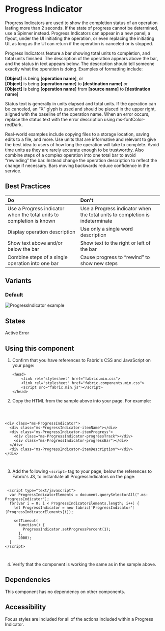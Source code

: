 # Progress Indicator
Progress Indicators are used to show the completion status of an operation lasting more than 2 seconds. If the state of progress cannot be determined, use a Spinner instead. Progress Indicators can appear in a new panel, a flyout, under the UI initiating the operation, or even replacing the initiating UI, as long as the UI can return if the operation is canceled or is stopped.

Progress Indicators feature a bar showing total units to completion, and total units finished. The description of the operation appears above the bar, and the status in text appears below. The description should tell someone exactly what the operation is doing. Examples of formatting include:

**[Object]** is being **[operation name]**, or<br/>
**[Object]** is being **[operation name]** to **[destination name]** or<br/>
**[Object]** is being **[operation name]** from **[source name]** to **[destination name]** 

Status text is generally in units elapsed and total units. If the operation can be canceled, an “X” glyph is used and should be placed in the upper right, aligned with the baseline of the operation name. When an error occurs, replace the status text with the error description using ms-fontColor-redDark.

Real-world examples include copying files to a storage location, saving edits to a file, and more. Use units that are informative and relevant to give the best idea to users of how long the operation will take to complete. Avoid time units as they are rarely accurate enough to be trustworthy. Also combine steps of a complex operation into one total bar to avoid “rewinding” the bar. Instead change the operation description to reflect the change if necessary.  Bars moving backwards reduce confidence in the service.

## Best Practices
| Do            |Don't         |
| :------------- | :------------- |
| Use a Progress indicator when the total units to completion is known | Use a Progress indicator when the total units to completion is indeterminate |
| Display operation description | Use only a single word description |
| Show text above and/or below the bar | Show text to the right or left of the bar |
| Combine steps of a single operation into one bar  | Cause progress to “rewind” to show new steps |

## Variants

### Default


![ProgressIndicator example](https://raw.githubusercontent.com/OfficeDev/office-ui-fabric-js/master/ghdocs/component_images/ProgressIndicator-default.png)


## States
Active
Error

## Using this component
1. Confirm that you have references to Fabric's CSS and JavaScript on your page:
    ```
    <head>
        <link rel="stylesheet" href="fabric.min.css">
        <link rel="stylesheet" href="fabric.components.min.css">
        <script src="fabric.min.js"></script>
    </head>
    ```
2. Copy the HTML from the sample above into your page. For example:

<pre>
    <code>
 

&lt;div class&#x3D;&quot;ms-ProgressIndicator&quot;&gt;
  &lt;div class&#x3D;&quot;ms-ProgressIndicator-itemName&quot;&gt;&lt;/div&gt;
  &lt;div class&#x3D;&quot;ms-ProgressIndicator-itemProgress&quot;&gt;
    &lt;div class&#x3D;&quot;ms-ProgressIndicator-progressTrack&quot;&gt;&lt;/div&gt;
    &lt;div class&#x3D;&quot;ms-ProgressIndicator-progressBar&quot;&gt;&lt;/div&gt;
  &lt;/div&gt;
  &lt;div class&#x3D;&quot;ms-ProgressIndicator-itemDescription&quot;&gt;&lt;/div&gt;
&lt;/div&gt;

    </code>
</pre>

3. Add the following `<script>` tag to your page, below the references to Fabric's JS, to instantiate all ProgressIndicators on the page:

<pre>
    <code>
 &lt;script type&#x3D;&quot;text/javascript&quot;&gt;
  var ProgressIndicatorElements &#x3D; document.querySelectorAll(&quot;.ms-ProgressIndicator&quot;);
  for(var i &#x3D; 0; i &lt; ProgressIndicatorElements.length; i++) {
    let ProgressIndicator &#x3D; new fabric[&#x27;ProgressIndicator&#x27;](ProgressIndicatorElements[i]);

    setTimeout(
      function() {
        ProgressIndicator.setProgressPercent(1);
      },
      2000);
  }
&lt;/script&gt;

    </code>
</pre>

4. Verify that the component is working the same as in the sample above.

## Dependencies
This component has no dependency on other components.

## Accessibility
Focus styles are included for all of the actions included within a Progress Indicator.


<script type="text/javascript">
  var ProgressIndicatorElements = document.querySelectorAll(".ms-ProgressIndicator");
  for(var i = 0; i < ProgressIndicatorElements.length; i++) {
    let ProgressIndicator = new fabric['ProgressIndicator'](ProgressIndicatorElements[i]);

    setTimeout(
      function() {
        ProgressIndicator.setProgressPercent(1);
      },
      2000);
  }
</script>

